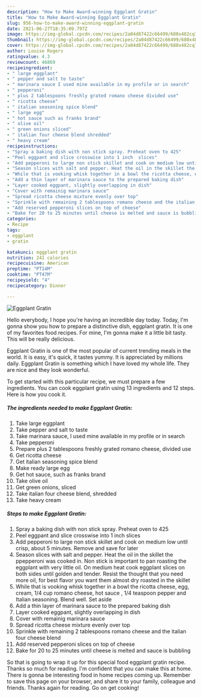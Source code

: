 ```yaml
---
description: "How to Make Award-winning Eggplant Gratin"
title: "How to Make Award-winning Eggplant Gratin"
slug: 956-how-to-make-award-winning-eggplant-gratin
date: 2021-06-27T18:35:09.797Z
image: https://img-global.cpcdn.com/recipes/2a04d87422c66499/680x482cq70/eggplant-gratin-recipe-main-photo.jpg
thumbnail: https://img-global.cpcdn.com/recipes/2a04d87422c66499/680x482cq70/eggplant-gratin-recipe-main-photo.jpg
cover: https://img-global.cpcdn.com/recipes/2a04d87422c66499/680x482cq70/eggplant-gratin-recipe-main-photo.jpg
author: Louise Rogers
ratingvalue: 4.3
reviewcount: 46869
recipeingredient:
- " large eggplant"
- " pepper and salt to taste"
- " marinara sauce I used mine available in my profile or in search"
- " pepperoni"
- " plus 2 tablespoons freshly grated romano cheese divided use"
- " ricotta cheese"
- " italian seasoning spice blend"
- " large egg"
- " hot sauce such as franks brand"
- " olive oil"
- " green onions sliced"
- " italian four cheese blend shredded"
- " heavy cream"
recipeinstructions:
- "Spray a baking dish with non stick spray. Preheat oven to 425"
- "Peel eggpant and slice crosswise into 1 inch  slices"
- "Add pepperoni to large non stick skillet and cook on medium low until crisp, about 5 minutes. Remove and save for later"
- "Season slices with salt and pepper. Heat the oil in the skillet the ppepperoni was cooked in. Non stick is important to pan roasting the eggplant with very little oil. On medium heat cook eggplant slices on both sides until golden and tender. Resist the thought that you need more oil, for best flavor you want them almost dry roasted in the skillet"
- "While that is vooking whisk together in a bowl the ricotta cheese, egg, cream, 1/4 cup romano cheese, hot sauce , 1/4 teaspoon pepper and Italian  seasoning. Blend well. Set aside"
- "Add a thin layer of marinara sauce to the prepared baking dish"
- "Layer cooked eggpant, slightly overlapping in dish"
- "Cover with remainig marinara sauce"
- "Spread ricotta cheese mixture evenly over top"
- "Sprinkle with remaining 2 tablespoons romano cheese and the italian four cheese blend"
- "Add reserved pepperoni slices on top of cheese"
- "Bake for 20 to 25 minutes until cheese is melted and sauce is bubbling"
categories:
- Recipe
tags:
- eggplant
- gratin

katakunci: eggplant gratin 
nutrition: 241 calories
recipecuisine: American
preptime: "PT14M"
cooktime: "PT47M"
recipeyield: "4"
recipecategory: Dinner

---
```



![Eggplant Gratin](https://img-global.cpcdn.com/recipes/2a04d87422c66499/680x482cq70/eggplant-gratin-recipe-main-photo.jpg)

Hello everybody, I hope you're having an incredible day today. Today, I'm gonna show you how to prepare a distinctive dish, eggplant gratin. It is one of my favorites food recipes. For mine, I'm gonna make it a little bit tasty. This will be really delicious.

Eggplant Gratin is one of the most popular of current trending meals in the world. It is easy, it's quick, it tastes yummy. It is appreciated by millions daily. Eggplant Gratin is something which I have loved my whole life. They are nice and they look wonderful.




To get started with this particular recipe, we must prepare a few ingredients. You can cook eggplant gratin using 13 ingredients and 12 steps. Here is how you cook it.

<!--inarticleads1-->

##### The ingredients needed to make Eggplant Gratin:

1. Take  large eggplant
1. Take  pepper and salt to taste
1. Take  marinara sauce, I used mine available in my profile or in search
1. Take  pepperoni
1. Prepare  plus 2 tablespoons freshly grated romano cheese, divided use
1. Get  ricotta cheese
1. Get  italian seasoning spice blend
1. Make ready  large egg
1. Get  hot sauce, such as franks brand
1. Take  olive oil
1. Get  green onions, sliced
1. Take  italian four cheese blend, shredded
1. Take  heavy cream




<!--inarticleads2-->

##### Steps to make Eggplant Gratin:

1. Spray a baking dish with non stick spray. Preheat oven to 425
1. Peel eggpant and slice crosswise into 1 inch  slices
1. Add pepperoni to large non stick skillet and cook on medium low until crisp, about 5 minutes. Remove and save for later
1. Season slices with salt and pepper. Heat the oil in the skillet the ppepperoni was cooked in. Non stick is important to pan roasting the eggplant with very little oil. On medium heat cook eggplant slices on both sides until golden and tender. Resist the thought that you need more oil, for best flavor you want them almost dry roasted in the skillet
1. While that is vooking whisk together in a bowl the ricotta cheese, egg, cream, 1/4 cup romano cheese, hot sauce , 1/4 teaspoon pepper and Italian  seasoning. Blend well. Set aside
1. Add a thin layer of marinara sauce to the prepared baking dish
1. Layer cooked eggpant, slightly overlapping in dish
1. Cover with remainig marinara sauce
1. Spread ricotta cheese mixture evenly over top
1. Sprinkle with remaining 2 tablespoons romano cheese and the italian four cheese blend
1. Add reserved pepperoni slices on top of cheese
1. Bake for 20 to 25 minutes until cheese is melted and sauce is bubbling




So that is going to wrap it up for this special food eggplant gratin recipe. Thanks so much for reading. I'm confident that you can make this at home. There is gonna be interesting food in home recipes coming up. Remember to save this page on your browser, and share it to your family, colleague and friends. Thanks again for reading. Go on get cooking!
